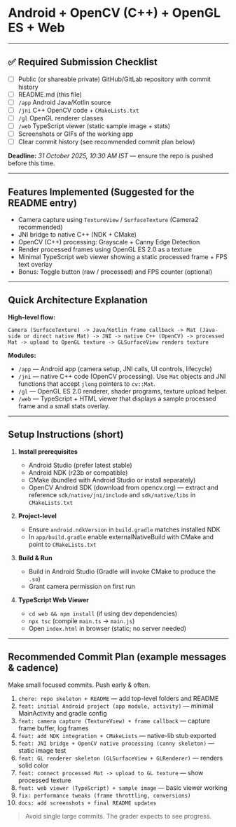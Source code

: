 # Android + OpenCV (C++) + OpenGL ES + Web
---

## ✅ Required Submission Checklist

* [ ] Public (or shareable private) GitHub/GitLab repository with commit history
* [ ] README.md (this file)
* [ ] `/app` Android Java/Kotlin source
* [ ] `/jni` C++ OpenCV code + `CMakeLists.txt`
* [ ] `/gl` OpenGL renderer classes
* [ ] `/web` TypeScript viewer (static sample image + stats)
* [ ] Screenshots or GIFs of the working app
* [ ] Clear commit history (see recommended commit plan below)

**Deadline:** *31 October 2025, 10:30 AM IST* — ensure the repo is pushed before this time.

---

## Features Implemented (Suggested for the README entry)

* Camera capture using `TextureView` / `SurfaceTexture` (Camera2 recommended)
* JNI bridge to native C++ (NDK + CMake)
* OpenCV (C++) processing: Grayscale + Canny Edge Detection
* Render processed frames using OpenGL ES 2.0 as a texture
* Minimal TypeScript web viewer showing a static processed frame + FPS text overlay
* Bonus: Toggle button (raw / processed) and FPS counter (optional)

---

## Quick Architecture Explanation

**High-level flow:**

```
Camera (SurfaceTexture) -> Java/Kotlin frame callback -> Mat (Java-side or direct native Mat) -> JNI -> native C++ (OpenCV) -> processed Mat -> upload to OpenGL texture -> GLSurfaceView renders texture
```

**Modules:**

* `/app` — Android app (camera setup, JNI calls, UI controls, lifecycle)
* `/jni` — native C++ code (OpenCV processing). Use `Mat` objects and JNI functions that accept `jlong` pointers to `cv::Mat`.
* `/gl` — OpenGL ES 2.0 renderer, shader programs, texture upload helper.
* `/web` — TypeScript + HTML viewer that displays a sample processed frame and a small stats overlay.

---

## Setup Instructions (short)

1. **Install prerequisites**

   * Android Studio (prefer latest stable)
   * Android NDK (r23b or compatible)
   * CMake (bundled with Android Studio or install separately)
   * OpenCV Android SDK (download from opencv.org) — extract and reference `sdk/native/jni/include` and `sdk/native/libs` in `CMakeLists.txt`

2. **Project-level**

   * Ensure `android.ndkVersion` in `build.gradle` matches installed NDK
   * In `app/build.gradle` enable externalNativeBuild with CMake and point to `CMakeLists.txt`

3. **Build & Run**

   * Build in Android Studio (Gradle will invoke CMake to produce the `.so`)
   * Grant camera permission on first run

4. **TypeScript Web Viewer**

   * `cd web && npm install` (if using dev dependencies)
   * `npx tsc` (compile `main.ts` -> `main.js`)
   * Open `index.html` in browser (static; no server needed)

---

## Recommended Commit Plan (example messages & cadence)

Make small focused commits. Push early & often.

1. `chore: repo skeleton + README` — add top-level folders and README
2. `feat: initial Android project (app module, activity)` — minimal MainActivity and gradle config
3. `feat: camera capture (TextureView) + frame callback` — capture frame buffer, log frames
4. `feat: add NDK integration + CMakeLists` — native-lib stub exported
5. `feat: JNI bridge + OpenCV native processing (canny skeleton)` — static image test
6. `feat: GL renderer skeleton (GLSurfaceView + GLRenderer)` — renders solid color
7. `feat: connect processed Mat -> upload to GL texture` — show processed texture
8. `feat: web viewer (TypeScript) + sample image` — basic viewer working
9. `fix: performance tweaks (frame throttling, conversions)`
10. `docs: add screenshots + final README updates`

> Avoid single large commits. The grader expects to see progress.

